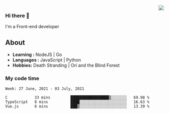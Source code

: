 <img align='right' src="https://github-readme-stats.vercel.app/api?username=strugglebak&show_icons=true">

### Hi there 👋

I'm a Front-end developer

## About

-  **Learning :** NodeJS | Go
-  **Languages :** JavaScript | Python
-  **Hobbies:** Death Stranding | Ori and the Blind Forest

### My code time

<!--START_SECTION:waka-->
```text
Week: 27 June, 2021 - 03 July, 2021

C            33 mins         █████████████████▒░░░░░░░   69.98 % 
TypeScript   8 mins          ████░░░░░░░░░░░░░░░░░░░░░   16.63 % 
Vue.js       6 mins          ███▒░░░░░░░░░░░░░░░░░░░░░   13.39 % 
```
<!--END_SECTION:waka-->
